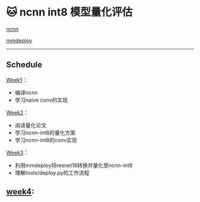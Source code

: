 # 🐱 ncnn int8 模型量化评估

[ncnn](https://github.com/Tencent/ncnn)

[mmdeploy](https://github.com/open-mmlab/mmdeploy) 

---

## Schedule

[Week1](week1/README.md)：
- 编译ncnn
- 学习naive conv的实现

[Week2](week2/README.md)：
- 阅读量化论文
- 学习ncnn-int8的量化方案
- 学习ncnn-int8的conv实现

[Week3](week3/README.md)：
- 利用mmdeploy将resnet18转换并量化至ncnn-int8
- 理解tools/deploy.py的工作流程

[week4](week4/README.md):
- 
